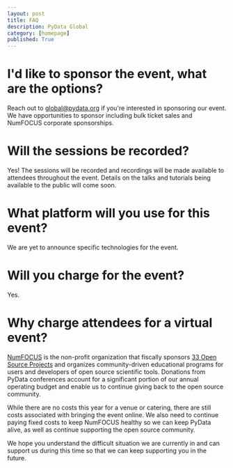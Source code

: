 ```yaml
---
layout: post
title: FAQ
description: PyData Global
category: [homepage]
published: True
---
```


# I'd like to sponsor the event, what are the options?

Reach out to <a href="mailto:global@pydata.org">global@pydata.org</a> if you're
interested in sponsoring our event. We have opportunities to sponsor including
bulk ticket sales and NumFOCUS corporate sponsorships.

# Will the sessions be recorded?

Yes! The sessions will be recorded and recordings will be made available to
attendees throughout the event. Details on the talks and tutorials being
available to the public will come soon.

# What platform will you use for this event?

We are yet to announce specific technologies for the event.

# Will you charge for the event?

Yes.

# Why charge attendees for a virtual event?

[NumFOCUS](https://www.numfocus.org) is the non-profit organization that
fiscally sponsors [33 Open Source
Projects](https://numfocus.org/sponsored-projects) and organizes
community-driven educational programs for users and developers of open source
scientific tools.  Donations from PyData conferences account for a significant
portion of our annual operating budget and enable us to continue giving back to
the open source community. 

While there are no costs this year for a venue or catering, there are still
costs associated with bringing the event online.  We also need to continue
paying fixed costs to keep NumFOCUS healthy so we can keep PyData alive, as
well as continue supporting the open source community.

We hope you understand the difficult situation we are currently in and can
support us during this time so that we can keep supporting you in the future.
